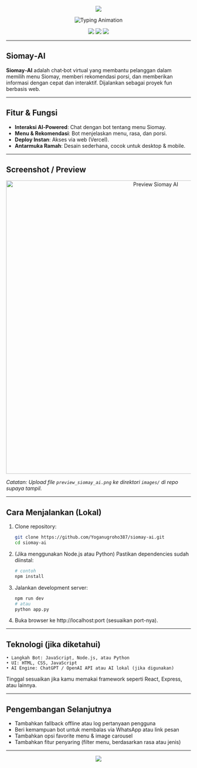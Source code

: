 <!-- Banner Animasi -->
<p align="center">
  <img src="https://capsule-render.vercel.app/api?type=waving&height=200&text=Siomay‑AI&fontSize=44&color=gradient&fontColor=ffffff&animation=fadeIn&fontAlignY=35&desc=Virtual+Chef+bot+Siomay+Mas+Yoga&descAlignY=55" />
</p>

<!-- Teks Ketik Animasi -->
<p align="center">
  <img src="https://readme-typing-svg.demolab.com?font=Fira+Code&size=20&duration=2500&pause=1000&color=00F5A0&center=true&vCenter=true&width=600&lines=AI‑powered+Virtual+Chef+for+Siomay;Gunakan+AI+untuk+bantuan+menarik;Coba+Sekarang" alt="Typing Animation" />
</p>

<p align="center">
  <a href="https://siomay-ai.vercel.app/"><img src="https://img.shields.io/badge/Visit‑Live‑Demo-00C851?style=for-the-badge"></a>
  <a href="https://github.com/Yoganugroho387/siomay-ai"><img src="https://img.shields.io/github/last-commit/Yoganugroho387/siomay-ai?label=Last%20Commit"></a>
  <a href="https://github.com/Yoganugroho387/siomay-ai"><img src="https://img.shields.io/github/languages/top/Yoganugroho387/siomay-ai?logo=github"></a>
</p>

---

##  Siomay‑AI

**Siomay‑AI** adalah chat‑bot virtual yang membantu pelanggan dalam memilih menu Siomay, memberi rekomendasi porsi, dan memberikan informasi dengan cepat dan interaktif. Dijalankan sebagai proyek fun berbasis web.

---

##  Fitur & Fungsi
-  **Interaksi AI‑Powered**: Chat dengan bot tentang menu Siomay.
-  **Menu & Rekomendasi**: Bot menjelaskan menu, rasa, dan porsi.
-  **Deploy Instan**: Akses via web (Vercel).
-  **Antarmuka Ramah**: Desain sederhana, cocok untuk desktop & mobile.

---

##  Screenshot / Preview
<p align="center">
  <img src="https://raw.githubusercontent.com/Yoganugroho387/siomay-ai/main/images/preview_siomay_ai.png" alt="Preview Siomay AI" width="800">
</p>

*Catatan: Upload file `preview_siomay_ai.png` ke direktori `images/` di repo supaya tampil.*

---

##  Cara Menjalankan (Lokal)
1. Clone repository:
   ```bash
   git clone https://github.com/Yoganugroho387/siomay-ai.git
   cd siomay-ai
   ```
2. (Jika menggunakan Node.js atau Python) Pastikan dependencies sudah diinstal:
   ```bash
   # contoh
   npm install
   ```
3. Jalankan development server:
   ```bash
   npm run dev
   # atau
   python app.py
   ```
4. Buka browser ke http://localhost:port (sesuaikan port-nya).

---

##  Teknologi (jika diketahui)
```text
• Langkah Bot: JavaScript, Node.js, atau Python
• UI: HTML, CSS, JavaScript
• AI Engine: ChatGPT / OpenAI API atau AI lokal (jika digunakan)
```

Tinggal sesuaikan jika kamu memakai framework seperti React, Express, atau lainnya.

---

##  Pengembangan Selanjutnya
- Tambahkan fallback offline atau log pertanyaan pengguna
- Beri kemampuan bot untuk membalas via WhatsApp atau link pesan
- Tambahkan opsi favorite menu & image carousel
- Tambahkan fitur penyaring (filter menu, berdasarkan rasa atau jenis) 

---

<p align="center">
  <img src="https://capsule-render.vercel.app/api?type=waving&height=100&section=footer&color=gradient" />
</p>
